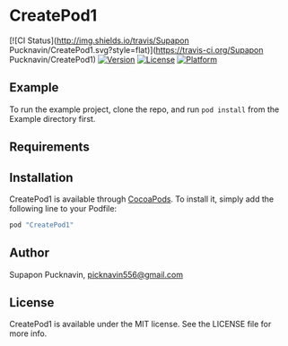 # CreatePod1

[![CI Status](http://img.shields.io/travis/Supapon Pucknavin/CreatePod1.svg?style=flat)](https://travis-ci.org/Supapon Pucknavin/CreatePod1)
[![Version](https://img.shields.io/cocoapods/v/CreatePod1.svg?style=flat)](http://cocoapods.org/pods/CreatePod1)
[![License](https://img.shields.io/cocoapods/l/CreatePod1.svg?style=flat)](http://cocoapods.org/pods/CreatePod1)
[![Platform](https://img.shields.io/cocoapods/p/CreatePod1.svg?style=flat)](http://cocoapods.org/pods/CreatePod1)

## Example

To run the example project, clone the repo, and run `pod install` from the Example directory first.

## Requirements

## Installation

CreatePod1 is available through [CocoaPods](http://cocoapods.org). To install
it, simply add the following line to your Podfile:

```ruby
pod "CreatePod1"
```

## Author

Supapon Pucknavin, picknavin556@gmail.com

## License

CreatePod1 is available under the MIT license. See the LICENSE file for more info.
